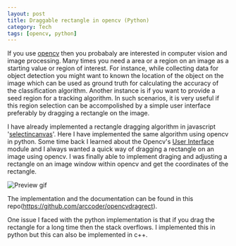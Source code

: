 ```yaml
---
layout: post
title: Draggable rectangle in opencv (Python)
category: Tech
tags: [opencv, python]
---
```


If you use [opencv](http://opencv.org/) then you probabaly are interested in computer vision and image processing. Many times you need a area or a region on an image as a starting value or region of interest. For instance, while collecting data for object detection you might want to known the location of the object on the image which can be used as ground truth for calculating the accuracy of the classification algorithm. Another instance is if you want to provide a seed region for a tracking algorithm. In such scenarios, it is very useful if this region selection can be accompolished by a simple user interface preferably by dragging a rectangle on the image.

I have already implemented a rectangle dragging algorithm in javascript '[selectincanvas](https://github.com/arccoder/selectincanvas.js)'. Here I have implemented the same algorithm using opencv in python. Some time back I learned about the Opencv's [User Interface](http://docs.opencv.org/2.4/modules/highgui/doc/user_interface.html) module and I always wanted a quick way of dragging a rectangle on an image using opencv. I was finally able to implement draging and adjusting a rectangle on an image window within opencv and get the coordinates of the rectangle.

![Preview gif](https://cdn.rawgit.com/arccoder/opencvdragrect/master/preview.gif "Preview Image")

The implementation and the documentation can be found in this repo(https://github.com/arccoder/opencvdragrect).

One issue I faced with the python implementation is that if you drag the rectangle for a long time then the stack overflows. I implemented this in python but this can also be implemented in c++.
